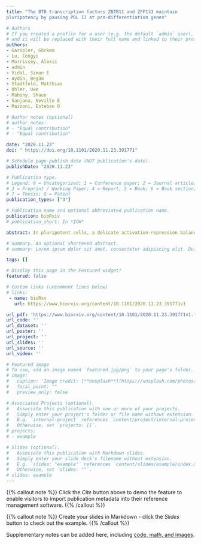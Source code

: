 ```yaml
---
title: "The BTB transcription factors ZBTB11 and ZFP131 maintain
pluripotency by pausing POL II at pro-differentiation genes"

# Authors
# If you created a profile for a user (e.g. the default `admin` user), write the username (folder name) here 
# and it will be replaced with their full name and linked to their profile.
authors:
- Garipler, Görkem
- Lu, Congyi
- Morrissey, Alexis
- admin
- Vidal, Simon E
- Aydin, Begüm
- Stadtfeld, Matthias
- Ohler, Uwe
- Mahony, Shaun
- Sanjana, Neville E
- Mazzoni, Esteban O

# Author notes (optional)
# author_notes:
# - "Equal contribution"
# - "Equal contribution"

date: "2020.11.23"
doi: " https://doi.org/10.1101/2020.11.23.391771"

# Schedule page publish date (NOT publication's date).
publishDate: "2020.11.23"

# Publication type.
# Legend: 0 = Uncategorized; 1 = Conference paper; 2 = Journal article;
# 3 = Preprint / Working Paper; 4 = Report; 5 = Book; 6 = Book section;
# 7 = Thesis; 8 = Patent
publication_types: ["3"]

# Publication name and optional abbreviated publication name.
publication: bioRxiv
# publication_short: In *ICW*

abstract: In pluripotent cells, a delicate activation-repression balance maintains pro-differentiation genes ready for rapid activation. The identity of transcription factors (TFs) that specifically repress pro-differentiation genes remains obscure. By targeting ~1,700 TFs with CRISPR loss-of-function screen, we found that ZBTB11 and ZFP131 are required for embryonic stem cell (ESC) pluripotency. ZBTB11 and ZFP131 maintain promoter-proximally paused Polymerase II at pro-differentiation genes in ESCs. ZBTB11 or ZFP131 loss leads to NELF pausing factor release, an increase in H3K4me3, and transcriptional upregulation of genes associated with all three germ layers. Together, our results suggest that ZBTB11 and ZFP131 maintain pluripotency by preventing premature expression of pro-differentiation genes and present a generalizable framework to maintain cellular potency. One-sentence summary A Transcription  actor-wide CRISPR screen identifies ZBTB11 and ZFP131 maintaining pluripotency by pausing POL II at pro-differentiation genes.

# Summary. An optional shortened abstract.
# summary: Lorem ipsum dolor sit amet, consectetur adipiscing elit. Duis posuere tellus ac convallis placerat. Proin tincidunt magna sed ex sollicitudin condimentum.

tags: []

# Display this page in the Featured widget?
featured: false

# Custom links (uncomment lines below)
# links:
 - name: bioRxv
   url: https://www.biorxiv.org/content/10.1101/2020.11.23.391771v1

url_pdf: 'https://www.biorxiv.org/content/10.1101/2020.11.23.391771v1.full.pdf'
url_code: ''
url_dataset: ''
url_poster: ''
url_project: ''
url_slides: ''
url_source: ''
url_video: ''

# Featured image
# To use, add an image named `featured.jpg/png` to your page's folder. 
# image:
#   caption: 'Image credit: [**Unsplash**](https://unsplash.com/photos/pLCdAaMFLTE)'
#   focal_point: ""
#   preview_only: false

# Associated Projects (optional).
#   Associate this publication with one or more of your projects.
#   Simply enter your project's folder or file name without extension.
#   E.g. `internal-project` references `content/project/internal-project/index.md`.
#   Otherwise, set `projects: []`.
# projects:
# - example

# Slides (optional).
#   Associate this publication with Markdown slides.
#   Simply enter your slide deck's filename without extension.
#   E.g. `slides: "example"` references `content/slides/example/index.md`.
#   Otherwise, set `slides: ""`.
# slides: example
---
```


{{% callout note %}}
Click the *Cite* button above to demo the feature to enable visitors to import publication metadata into their reference management software.
{{% /callout %}}

{{% callout note %}}
Create your slides in Markdown - click the *Slides* button to check out the example.
{{% /callout %}}

Supplementary notes can be added here, including [code, math, and images](https://wowchemy.com/docs/writing-markdown-latex/).

